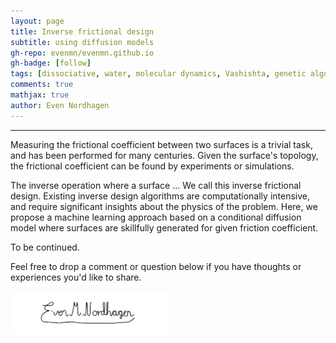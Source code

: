 ```yaml
---
layout: page
title: Inverse frictional design
subtitle: using diffusion models
gh-repo: evenmn/evenmn.github.io
gh-badge: [follow]
tags: [dissociative, water, molecular dynamics, Vashishta, genetic algorithm]
comments: true
mathjax: true
author: Even Nordhagen
---
```

---

Measuring the frictional coefficient between two surfaces is a trivial task, and has been performed for many centuries. Given the surface's topology, the frictional coefficient can be found by experiments or simulations.

The inverse operation where a surface ... We call this inverse frictional design. Existing inverse design algorithms are computationally intensive, and require significant insights about the physics of the problem. Here, we propose a machine learning approach based on a conditional diffusion model where surfaces are skillfully generated for given friction coefficient.

To be continued. 

Feel free to drop a comment or question below if you have thoughts or experiences you'd like to share.

<div class="signature">
    <img src="/assets/img/signature.png" alt="Signature" style="width: 50%;">
</div>
